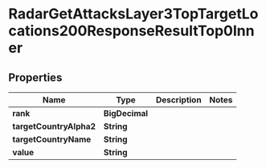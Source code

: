 

# RadarGetAttacksLayer3TopTargetLocations200ResponseResultTop0Inner


## Properties

| Name | Type | Description | Notes |
|------------ | ------------- | ------------- | -------------|
|**rank** | **BigDecimal** |  |  |
|**targetCountryAlpha2** | **String** |  |  |
|**targetCountryName** | **String** |  |  |
|**value** | **String** |  |  |



